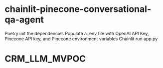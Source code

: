 # chainlit-pinecone-conversational-qa-agent
Poetry init the dependencies
Populate a .env file with OpenAI API Key, Pinecone API key, and Pinecone environment variables
Chainlit run app.py
# CRM_LLM_MVPOC
